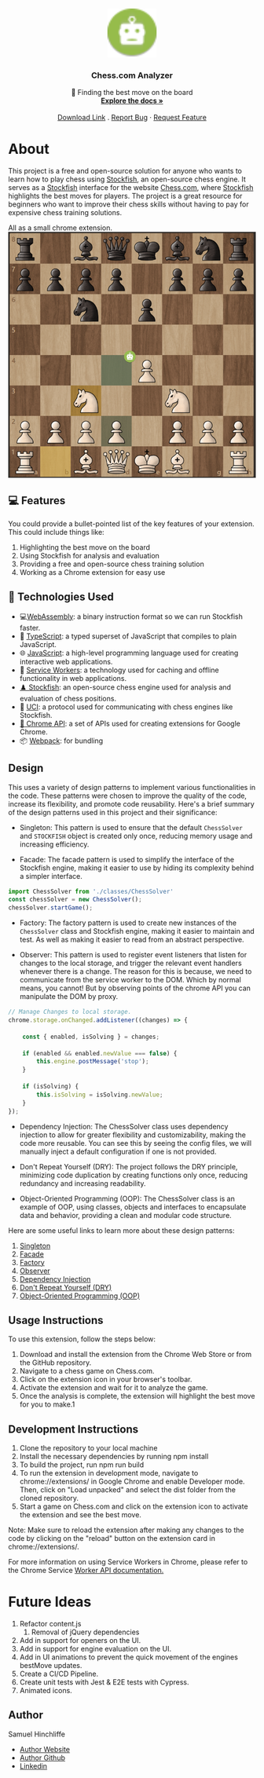<br />
<div align="center">
  <a >
    <img src="git/robot.svg" alt="Logo" width="100" height="100">
  </a>

  <h3 align="center">Chess.com Analyzer</h3>

  <p align="center">
    🤖 Finding the best move on the board
    <br />
    <a href="https://github.com//Samuel-Hinchliffe/Chess.com-analyser"><strong>Explore the docs »</strong></a>
    <br />
    <br />
    <a href="https://chrome.google.com/webstore/detail/chesscom-analyzer/iadjfokfegfhcccfplkhhjfooobkomee?hl=en-GB&authuser=0">Download Link</a>
    .
    <a href="https://github.com//Samuel-Hinchliffe/Chess.com-analyser/issues">Report Bug</a>
    ·
    <a href="https://github.com//Samuel-Hinchliffe/Chess.com-analyser/issues">Request Feature</a>
  </p>
</div>


# About 
This project is a free and open-source solution for anyone who wants to learn how to play chess using [Stockfish](https://stockfishchess.org/), an open-source chess engine. It serves as a [Stockfish](https://stockfishchess.org/) interface for the website [Chess.com](https://www.chess.com/), where [Stockfish](https://stockfishchess.org/) highlights the best moves for players. The project is a great resource for beginners who want to improve their chess skills without having to pay for expensive chess training solutions.

All as a small chrome extension. 
![robot](./git/feature.png)

## 💻 Features
You could provide a bullet-pointed list of the key features of your extension. This could include things like:

1. Highlighting the best move on the board
2. Using Stockfish for analysis and evaluation
3. Providing a free and open-source chess training solution
4. Working as a Chrome extension for easy use

## 🚀 Technologies Used
- 💻[WebAssembly](https://webassembly.org/): a binary instruction format so we can run Stockfish faster.
- 📜 [TypeScript](https://www.typescriptlang.org/): a typed superset of JavaScript that compiles to plain JavaScript.
- 🌐 [JavaScript](https://www.javascript.com/): a high-level programming language used for creating interactive web applications.
- 🔄 [Service Workers](https://developer.mozilla.org/en-US/docs/Web/API/Service_Worker_API): a technology used for caching and offline functionality in web applications.
- [♟️ Stockfish](https://stockfishchess.org/): an open-source chess engine used for analysis and evaluation of chess positions.
- 🤖 [UCI](https://en.wikipedia.org/wiki/Universal_Chess_Interface): a protocol used for communicating with chess engines like Stockfish.
- [🔌 Chrome API](https://developer.chrome.com/docs/extensions/reference/): a set of APIs used for creating extensions for Google Chrome.
- 📦 [Webpack](https://webpack.js.org/): for bundling

## Design
This uses a variety of design patterns to implement various functionalities in the code. These patterns were chosen to improve the quality of the code, increase its flexibility, and promote code reusability. Here's a brief summary of the design patterns used in this project and their significance:

- Singleton: This pattern is used to ensure that the default ```ChessSolver``` and ```STOCKFISH``` object is created only once, reducing memory usage and increasing efficiency.

- Facade: The facade pattern is used to simplify the interface of the Stockfish engine, making it easier to use by hiding its complexity behind a simpler interface.
```javascript
import ChessSolver from './classes/ChessSolver'
const chessSolver = new ChessSolver();
chessSolver.startGame();
```

- Factory: The factory pattern is used to create new instances of the ```ChessSolver``` class and Stockfish engine, making it easier to maintain and test. As well as making it easier to read from an abstract perspective.

- Observer: This pattern is used to register event listeners that listen for changes to the local storage, and trigger the relevant event handlers whenever there is a change. The reason for this is because, we need to communicate from the service worker to the DOM. Which by normal means, you cannot! But by observing points of the chrome API you can manipulate the DOM by proxy. 
```javascript
// Manage Changes to local storage.
chrome.storage.onChanged.addListener((changes) => {

    const { enabled, isSolving } = changes;

    if (enabled && enabled.newValue === false) {
        this.engine.postMessage('stop');
    }

    if (isSolving) {
        this.isSolving = isSolving.newValue;
    }
});
```

- Dependency Injection: The ChessSolver class uses dependency injection to allow for greater flexibility and customizability, making the code more reusable. You can see this by seeing the config files, we will manually inject a default configuration if one is not provided.

- Don't Repeat Yourself (DRY): The project follows the DRY principle, minimizing code duplication by creating functions only once, reducing redundancy and increasing readability.

- Object-Oriented Programming (OOP): The ChessSolver class is an example of OOP, using classes, objects and interfaces to encapsulate data and behavior, providing a clean and modular code structure.

Here are some useful links to learn more about these design patterns:

1. [Singleton](https://refactoring.guru/design-patterns/singleton)
2. [Facade](https://refactoring.guru/design-patterns/facade)
3. [Factory](https://refactoring.guru/design-patterns/factory-method)
4. [Observer](https://refactoring.guru/design-patterns/observer)
5. [Dependency Injection](https://refactoring.guru/design-patterns/dependency-injection)
6. [Don't Repeat Yourself (DRY)](https://en.wikipedia.org/wiki/Don%27t_repeat_yourself)
7. [Object-Oriented Programming (OOP)](https://en.wikipedia.org/wiki/Object-oriented_programming)

## Usage Instructions
To use this extension, follow the steps below:

1. Download and install the extension from the Chrome Web Store or from the GitHub repository.
2. Navigate to a chess game on Chess.com.
3. Click on the extension icon in your browser's toolbar.
4. Activate the extension and wait for it to analyze the game.
5. Once the analysis is complete, the extension will highlight the best move for you to make.1

## Development Instructions
1. Clone the repository to your local machine
2. Install the necessary dependencies by running npm install
3. To build the project, run npm run build
4. To run the extension in development mode, navigate to chrome://extensions/ in Google  Chrome and enable Developer mode. Then, click on "Load unpacked" and select the dist folder from the cloned repository.
5. Start a game on Chess.com and click on the extension icon to activate the extension and see the best move.

Note: Make sure to reload the extension after making any changes to the code by clicking on the "reload" button on the extension card in chrome://extensions/.

For more information on using Service Workers in Chrome, please refer to the Chrome Service [Worker API documentation.](https://developer.chrome.com/docs/extensions/reference/events/)

# Future Ideas
1. Refactor content.js
   1. Removal of jQuery dependencies
2. Add in support for openers on the UI.
3. Add in support for engine evaluation on the UI.
4. Add in UI animations to prevent the quick movement of the engines bestMove updates.
5. Create a CI/CD Pipeline.
6. Create unit tests with Jest & E2E tests with Cypress. 
7. Animated icons.

## Author
Samuel Hinchliffe
- [Author Website](https://samuel-hinchliffe.netlify.app/)
- [Author Github](https://github.com/Samuel-Hinchliffe)
- [Linkedin](https://www.linkedin.com/feed/)

